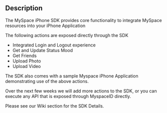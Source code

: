 ## Description ##

The MySpace iPhone SDK provides core functionality to integrate MySpace resources into your iPhone Application

The following actions are exposed directly through the SDK

  * Integrated Login and Logout experience
  * Get and Update Status Mood
  * Get Friends
  * Upload Photo
  * Upload Video

The SDK also comes with a sample Myspace iPhone Application demonstrating use of the above actions.

Over the next few weeks we will add more actions to the SDK, or you can execute any API that is exposed through MyspaceID directly.

Please see our Wiki section for the SDK Details.